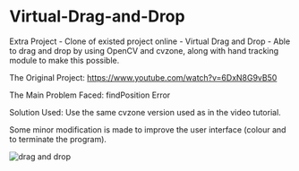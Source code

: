 # Virtual-Drag-and-Drop
Extra Project - Clone of existed project online - Virtual Drag and Drop - Able to drag and drop by using OpenCV and cvzone, along with hand tracking module to make this possible.

The Original Project: https://www.youtube.com/watch?v=6DxN8G9vB50

The Main Problem Faced: findPosition Error

Solution Used: Use the same cvzone version used as in the video tutorial.

Some minor modification is made to improve the user interface (colour and to terminate the program).

![drag and drop](https://user-images.githubusercontent.com/65883921/135100591-70ff1183-72c0-4b56-a271-d2756c5b6ebe.png)
